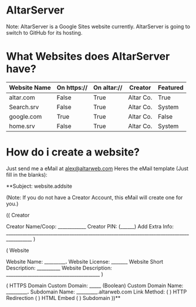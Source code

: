 # AltarServer

Note: AltarServer is a Google Sites website currently. AltarServer is going to switch to GitHub for its hosting.

# What Websites does AltarServer have?

| Website Name | On https:// | On altar:// | Creator   | Featured |
|--------------|-------------|-------------|-----------|----------|
| altar.com    | False       | True        | Altar Co. | True     |
| Search.srv   | False       | True        | Altar Co. | System   |
| google.com   | True        | True        | Altar Co. | False    |
| home.srv     | False       | True        | Altar Co. | System   |

# How do i create a website?

Just send me a eMail at alex@altarweb.com
Heres the eMail template (Just fill in the blanks):

**Subject: website.addsite

(Note: If you do not have a Creator Account, this eMail will create one for you.)

(( Creator

Creator Name/Coop:         ____________
Creator PIN:               (______)
Add Extra Info: _________________________________________________________________________________________
)

( Website

Website Name:              _____________.____
Website License:           _______
Website Short Description: __________
Website Description:       ________________________________________
)

( HTTPS Domain
Custom Domain:             _____ (Boolean)
Custom Domain Name:        _____________.____
Subdomain Name:            _________.altarweb.com
Link Method:               ( ) HTTP Redirection ( ) HTML Embed ( ) Subdomain
))**
